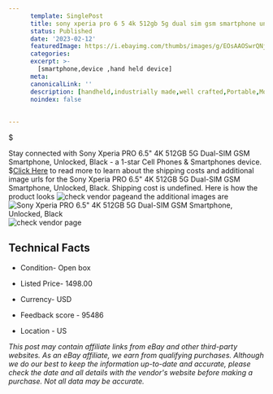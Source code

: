 ```yaml
---
      template: SinglePost
      title: sony xperia pro 6 5 4k 512gb 5g dual sim gsm smartphone unlocked black
      status: Published
      date: '2023-02-12'
      featuredImage: https://i.ebayimg.com/thumbs/images/g/EOsAAOSwrQNjKHFe/s-l225.jpg
      categories: 
      excerpt: >-
        [smartphone,device ,hand held device]
      meta:
      canonicalLink: ''
      description: [handheld,industrially made,well crafted,Portable,Mobile,Compact,Convenient,Lightweight,Maneuverable,Man-portable,Miniature,Carriable,Hand-held,Light,Holdable,Transportable,Mobile device,Pocket-sized,On-the-go,Wireless,Cordless,Compact size,Convenient size, smartphone,device ,hand held device]
      noindex: false
      
        
---
```

$

Stay connected with Sony Xperia PRO 6.5" 4K 512GB 5G Dual-SIM GSM Smartphone, Unlocked, Black - a 1-star Cell Phones & Smartphones device.
$[Click Here](https://www.ebay.com/itm/314153315617?hash=item4924ff2d21%3Ag%3AEOsAAOSwrQNjKHFe&mkevt=1&mkcid=1&mkrid=711-53200-19255-0&campid=%253CePNCampaignId%253E&customid=%253CreferenceId%253E&toolid=10049) to read more to learn about the shipping costs and additional image urls for the Sony Xperia PRO 6.5" 4K 512GB 5G Dual-SIM GSM Smartphone, Unlocked, Black. Shipping cost is undefined. Here is how the product looks ![check vendor page](https://i.ebayimg.com/thumbs/images/g/EOsAAOSwrQNjKHFe/s-l225.jpg)and the additional images are![Sony Xperia PRO 6.5" 4K 512GB 5G Dual-SIM GSM Smartphone, Unlocked, Black](https://i.ebayimg.com/images/g/EOsAAOSwrQNjKHFe/s-l1600.jpg)![check vendor page]()



 ## Technical Facts 



     
      

 - Condition- Open box 


      

 - Listed Price- 1498.00 


      

 - Currency- USD 


      

 - Feedback score - 95486 


      

 - Location - US 


      
      

 *_This post may contain affiliate links from eBay and other third-party websites. As an eBay affiliate, we earn from qualifying purchases. Although we do our best to keep the information up-to-date and accurate, please check the date and all details with the vendor's website before making a purchase. Not all data may be accurate._*






